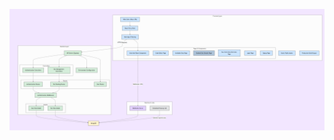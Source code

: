 ![gitdiagram ](https://github.com/subu-4494/interview-prep-platform/blob/main/interview-prep-platform-gitdiagram.png)
